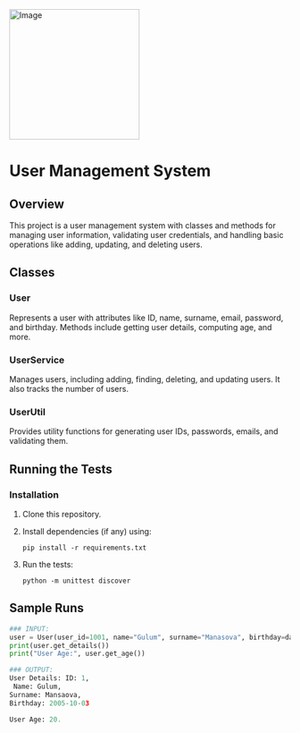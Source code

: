 <img width="233" alt="Image" src="https://github.com/user-attachments/assets/ae8bded5-e651-41e2-b630-bb6a65395a12" />

# User Management System

## Overview
This project is a user management system with classes and methods for managing user information, validating user credentials, and handling basic operations like adding, updating, and deleting users.

## Classes

### User
Represents a user with attributes like ID, name, surname, email, password, and birthday. Methods include getting user details, computing age, and more.

### UserService
Manages users, including adding, finding, deleting, and updating users. It also tracks the number of users.

### UserUtil
Provides utility functions for generating user IDs, passwords, emails, and validating them.

## Running the Tests

### Installation

1. Clone this repository.
2. Install dependencies (if any) using:
    ```
    pip install -r requirements.txt
    ```

3. Run the tests:
    ```
    python -m unittest discover
    ```

## Sample Runs



```python
### INPUT:
user = User(user_id=1001, name="Gulum", surname="Manasova", birthday=datetime(2005, 10, 3))
print(user.get_details())
print("User Age:", user.get_age())

### OUTPUT:
User Details: ID: 1,
 Name: Gulum,
Surname: Mansaova,
Birthday: 2005-10-03

User Age: 20.

